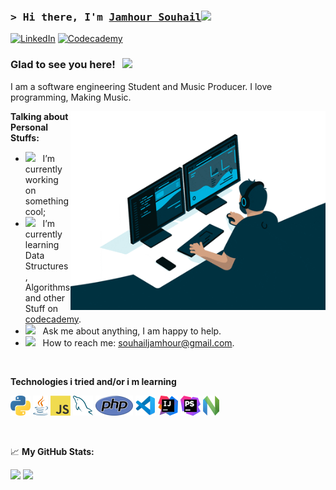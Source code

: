 ### <samp>&gt; Hi there, I'm <a href="https://souhailjamhour.netlify.app/" target="_blank">Jamhour Souhail</a><img src="https://media.giphy.com/media/hvRJCLFzcasrR4ia7z/giphy.gif" width="25"> </samp>

[![LinkedIn](https://img.shields.io/badge/linkedin-%230077B5.svg?style=for-the-badge&logo=linkedin&logoColor=white)](https://linkedin.com/in/souhailjamhour)
[![Codecademy](https://img.shields.io/badge/Codecademy-FFF0E5?style=for-the-badge&logo=codecademy&logoColor=1F243A)](https://www.codecademy.com/profiles/Soujow)

### Glad to see you here! &nbsp; ![](https://visitor-badge.glitch.me/badge?page_id=Souhail-JAMHOUR.Souhail-JAMHOUR)

I am a software engineering Student and Music Producer. I love programming, Making Music.

<img align="right" alt="GIF" src="img/giphy.gif" width="408" height="318" />
  
**Talking about Personal Stuffs:**

- <img src="https://github.com/Gapur/Gapur/blob/main/assets/developer.gif?raw=true" width="21" />&nbsp;&nbsp; I’m currently working on something cool;
- <img src="https://github.com/Gapur/Gapur/blob/main/assets/lightning.gif?raw=true" width="21" />&nbsp;&nbsp; I’m currently learning Data Structures, Algorithms and other Stuff on [codecademy](https://www.codecademy.com/profiles/Soujow).
- <img src="https://github.com/Gapur/Gapur/blob/main/assets/message.gif?raw=true" width="21" />&nbsp;&nbsp; Ask me about anything, I am happy to help.
- <img src="https://github.com/Gapur/Gapur/blob/main/assets/letterbox.gif?raw=true" width="21" />&nbsp;&nbsp; How to reach me: souhailjamhour@gmail.com.
<!-- - <img src="https://github.com/Gapur/Gapur/blob/main/assets/doc.gif?raw=true" width="21" />&nbsp;&nbsp; [Resume](https://gkassym.netlify.app/Resume.pdf). -->

</br>

**Technologies i tried and/or i m learning**

<p>
<!-- <a href="https://www.drupal.org/" title="Drupal"><img src="icons/drupal.png" /></a> -->
<!-- <a href="https://getcomposer.org/" title="Composer"><img src="icons/composer.png" /></a> -->
<a href="https://www.python.org/" title="Python"><img src="icons/python.png" /></a>
<!-- <a href="https://git-scm.com/" title="Git"><img src="icons/git.png" /></a> -->
<a href="https://www.java.com/en/" title="Java"><img src="./icons/Java.png" /></a>
<!-- <a href="https://github.com/" title="GitHub"><img src="icons/github.png" /></a> -->
<!-- <a href="https://gitlab.com/" title="GitLab"><img src="icons/gitlab.png" /></a> -->
<!-- <a href="https://www.terraform.io/" title="Terraform"><img src="icons/terraform.png" /></a> -->
<!-- <a href="https://www.ansible.com/" title="Ansible"><img src="icons/ansible.png" /></a> -->
<a href="https://en.wikipedia.org/wiki/JavaScript" title="JavaScript"><img src="icons/javascript.png" /></a>
<!-- <a href="https://www.typescriptlang.org/" title="TypeScript"><img src="icons/typescript.png" /></a> -->
<a href="https://www.mysql.com/" title="MySQL"><img src="icons/mysql.png" /></a>
<!-- <a href="https://mariadb.org/" title="MariaDB"><img src="icons/mariadb.png" /></a> -->
<a href="https://www.php.net/" title="PHP"><img src="icons/php.png" /></a>
<a href="https://code.visualstudio.com/" title="Visual Studio Code"><img src="icons/vscode.png" /></a>
<a href="https://code.visualstudio.com/" title="Intellij"><img src="./icons/Intellij.png" /></a>
<a href="https://www.jetbrains.com/phpstorm/" title="PHPStorm"><img src="icons/phpstorm.png" /></a>
<a href="https://neovim.io/" title="Neovim"><img src="./icons/Neovim.png" /></a>

</p>
<!-- 📊 **This Week I Spent My Time On:** -->
<!--  -->
<!-- <!--START_SECTION:waka--> <!--  -->
<!-- ```text -->
<!-- No activity tracked -->
<!-- ``` -->
<!--  -->
<!-- <!--END_SECTION:waka-->
</br>

📈 **My GitHub Stats:**

<p>
  <img height="180em" src="https://github-readme-stats.vercel.app/api?username=Souhail-JAMHOUR&show_icons=true&theme=dark&hide_border=true&&count_private=true&include_all_commits=true" />
  <img height="180em" src="https://github-readme-stats.vercel.app/api/top-langs/?username=Souhail-JAMHOUR&exclude_repo=KNN-Image-Classification&show_icons=true&hide_border=true&theme=dark&layout=compact&langs_count=8"/>
</p>
